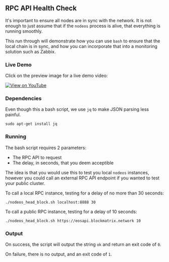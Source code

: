 ## RPC API Health Check

It's important to ensure all nodes are in sync with the network. It is not enough to just assume that if the `nodeos` process is alive, that everything is running smoothly.

This run through will demonstrate how you can use `bash` to ensure that the local chain is in sync, and how you can incorporate that into a monitoring solution such as Zabbix.

### Live Demo

Click on the preview image for a live demo video:

[![View on YouTube](https://blockmatrix.network/assets/img/head_block_delay.png?cb=124)](https://youtu.be/-0f0z1GfXAs "View on YouTube")

### Dependencies

Even though this a bash script, we use `jq` to make JSON parsing less painful.

```
sudo apt-get install jq
```

### Running

The bash script requires 2 parameters:

- The RPC API to request
- The delay, in seconds, that you deem acceptible

The idea is that you would use this to test you local `nodeos` instances, however you could call an external RPC API endpoint if you wanted to test your public cluster.

To call a local RPC instance, testing for a delay of no more than 30 seconds:

```
./nodeos_head_block.sh localhost:8888 30
```

To call a public RPC instance, testing for a delay of 10 seconds:

```
./nodeos_head_block.sh https://eosapi.blockmatrix.network 10
```

### Output

On success, the script will output the string `ok` and return an exit code of `0`.

On failure, there is no output, and an exit code of `1`.
